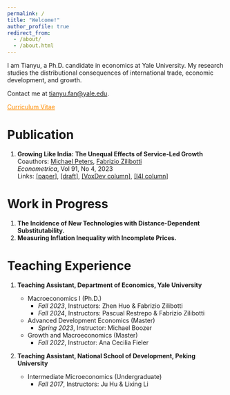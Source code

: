 ```yaml
---
permalink: /
title: "Welcome!"
author_profile: true
redirect_from: 
  - /about/
  - /about.html
---
```


I am Tianyu, a Ph.D. candidate in economics at Yale University. My research studies the distributional consequences of international trade, economic development, and growth.

Contact me at <span style="color: darkorange;">tianyu.fan@yale.edu</span>.

<a href="/files/CV_FAN_Tianyu.pdf" style="color: darkorange;">Curriculum Vitae</a>

Publication
======

1. **Growing Like India: The Unequal Effects of Service-Led Growth**  
   Coauthors: [Michael Peters](https://mipeters.weebly.com), [Fabrizio Zilibotti](https://campuspress.yale.edu/zilibotti/)  
   *Econometrica*, Vol 91, No 4, 2023  
   Links: [\[paper\]](/files/FPZ_UnequalGrowth.pdf), [\[draft\]](/files/FPZ_ECMA_final.pdf), [\[VoxDev column\]](https://voxdev.org/topic/macroeconomics-growth/how-services-drive-growth-emerging-economies-evidence-india), [\[I4I column\]](https://www.ideasforindia.in/topics/macroeconomics/india-s-service-led-economic-growth.html)

Work in Progress
======

1. **The Incidence of New Technologies with Distance-Dependent Substitutability.**
2. **Measuring Inflation Inequality with Incomplete Prices.**

Teaching Experience
======

1. **Teaching Assistant, Department of Economics, Yale University**  
   - Macroeconomics I (Ph.D.)
     - *Fall 2023*, Instructors: Zhen Huo & Fabrizio Zilibotti
     - *Fall 2024*, Instructors: Pascual Restrepo & Fabrizio Zilibotti
   - Advanced Development Economics (Master)
     - *Spring 2023*, Instructor: Michael Boozer
   - Growth and Macroeconomics (Master)
     - *Fall 2022*, Instructor: Ana Cecilia Fieler

2. **Teaching Assistant, National School of Development, Peking University**  
   - Intermediate Microeconomics (Undergraduate)
     - *Fall 2017*, Instructors: Ju Hu & Lixing Li
